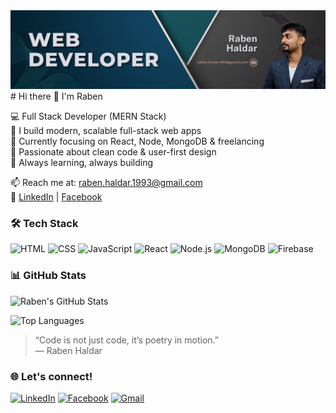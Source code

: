 <img src="https://github.com/Raben1997/Raben1997/blob/f731e182ec1d1e544a946df7a7710fb0b0d4bf5f/Raben%20Haldar.png" alt="Mokkapps GitHub README header image">
# Hi there 👋 I'm Raben

💻 Full Stack Developer (MERN Stack)  
🚀 I build modern, scalable full-stack web apps  
🌱 Currently focusing on React, Node, MongoDB & freelancing  
🎯 Passionate about clean code & user-first design  
🧩 Always learning, always building

📫 Reach me at: [raben.haldar.1993@gmail.com](mailto:raben.haldar.1993@gmail.com)  
🔗 [LinkedIn](https://linkedin.com/in/rabenhaldar) | [Facebook](https://facebook.com/rabenhaldar97)

### 🛠️ Tech Stack
![HTML](https://img.shields.io/badge/-HTML5-E34F26?logo=html5&logoColor=white&style=flat)
![CSS](https://img.shields.io/badge/-CSS3-1572B6?logo=css3&logoColor=white&style=flat)
![JavaScript](https://img.shields.io/badge/-JavaScript-F7DF1E?logo=javascript&logoColor=black&style=flat)
![React](https://img.shields.io/badge/-React-61DAFB?logo=react&logoColor=black&style=flat)
![Node.js](https://img.shields.io/badge/-Node.js-339933?logo=node.js&logoColor=white&style=flat)
![MongoDB](https://img.shields.io/badge/-MongoDB-47A248?logo=mongodb&logoColor=white&style=flat)
![Firebase](https://img.shields.io/badge/-Firebase-FFCA28?logo=firebase&logoColor=black&style=flat)

### 📊 GitHub Stats
![Raben's GitHub Stats](https://github-readme-stats.vercel.app/api?username=Raben1997&show_icons=true&theme=transparent&hide_title=false&hide=issues&custom_title=My%20GitHub%20Stats)

![Top Languages](https://github-readme-stats.vercel.app/api/top-langs/?username=Raben1997&layout=compact&theme=transparent)


> “Code is not just code, it’s poetry in motion.”  
> — Raben Haldar


### 🌐 Let's connect!
[![LinkedIn](https://img.shields.io/badge/-LinkedIn-0077B5?logo=linkedin&logoColor=white&style=flat)](https://linkedin.com/in/rabenhaldar)
[![Facebook](https://img.shields.io/badge/-Facebook-1877F2?logo=facebook&logoColor=white&style=flat)](https://facebook.com/rabenhaldar97)
[![Gmail](https://img.shields.io/badge/-Gmail-D14836?logo=gmail&logoColor=white&style=flat)](mailto:raben.haldar.1993@gmail.com)
